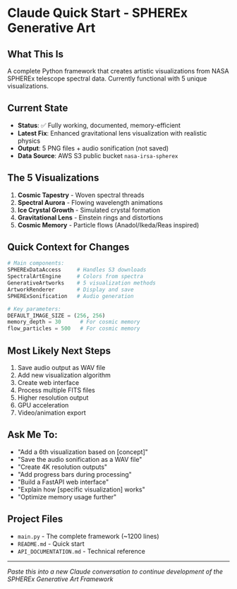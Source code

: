 # Claude Quick Start - SPHEREx Generative Art

## What This Is
A complete Python framework that creates artistic visualizations from NASA SPHEREx telescope spectral data. Currently functional with 5 unique visualizations.

## Current State
- **Status**: ✅ Fully working, documented, memory-efficient
- **Latest Fix**: Enhanced gravitational lens visualization with realistic physics
- **Output**: 5 PNG files + audio sonification (not saved)
- **Data Source**: AWS S3 public bucket `nasa-irsa-spherex`

## The 5 Visualizations
1. **Cosmic Tapestry** - Woven spectral threads
2. **Spectral Aurora** - Flowing wavelength animations  
3. **Ice Crystal Growth** - Simulated crystal formation
4. **Gravitational Lens** - Einstein rings and distortions
5. **Cosmic Memory** - Particle flows (Anadol/Ikeda/Reas inspired)

## Quick Context for Changes
```python
# Main components:
SPHERExDataAccess     # Handles S3 downloads
SpectralArtEngine     # Colors from spectra
GenerativeArtworks    # 5 visualization methods
ArtworkRenderer       # Display and save
SPHERExSonification   # Audio generation

# Key parameters:
DEFAULT_IMAGE_SIZE = (256, 256)
memory_depth = 30      # For cosmic memory
flow_particles = 500   # For cosmic memory
```

## Most Likely Next Steps
1. Save audio output as WAV file
2. Add new visualization algorithm
3. Create web interface
4. Process multiple FITS files
5. Higher resolution output
6. GPU acceleration
7. Video/animation export

## Ask Me To:
- "Add a 6th visualization based on [concept]"
- "Save the audio sonification as a WAV file"  
- "Create 4K resolution outputs"
- "Add progress bars during processing"
- "Build a FastAPI web interface"
- "Explain how [specific visualization] works"
- "Optimize memory usage further"

## Project Files
- `main.py` - The complete framework (~1200 lines)
- `README.md` - Quick start
- `API_DOCUMENTATION.md` - Technical reference

---
*Paste this into a new Claude conversation to continue development of the SPHEREx Generative Art Framework*